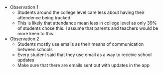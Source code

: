 * Observation 1
  * Students around the college level care less about having their attendence being tracked.
  * This is likely that attendance mean less in college level as only 39% of students chose this. I assume that parents and teachers would be more keen to this.
* Observation 2
  * Students mostly use emails as their means of communication between schools
  * Every student said that they use email as a way to receive school updates
  * Make sure that there are emails sent out with updates in the app
